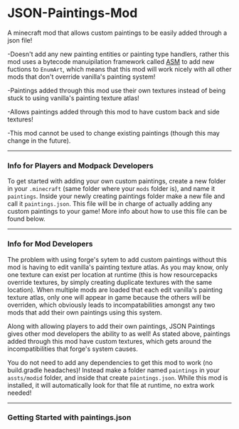 # JSON-Paintings-Mod
A minecraft mod that allows custom paintings to be easily added through a json file!

-Doesn't add any new painting entities or painting type handlers, rather this mod uses a bytecode manuipilation framework called [ASM](https://asm.ow2.io/) 
to add new fuctions to `EnumArt`, which means that this mod will work nicely with all other mods that don't override vanilla's painting system!

-Paintings added through this mod use their own textures instead of being stuck to using vanilla's painting texture atlas!

-Allows paintings added through this mod to have custom back and side textures!

-This mod cannot be used to change existing paintings (though this may change in the future).

---

### Info for Players and Modpack Developers
To get started with adding your own custom paintings, create a new folder in your `.minecraft` (same folder where your `mods` folder is), and name it `paintings`.
Inside your newly creating paintings folder make a new file and call it `paintings.json`. This file will be in charge of actually adding any custom paintings to 
your game! More info about how to use this file can be found below.

---

### Info for Mod Developers
The problem with using forge's sytem to add custom paintings without this mod is having to edit vanilla's painting texture atlas. As you may know, only one texture can exist per location at runtime (this is how resourcepacks override textures, by simply creating duplicate textures with the same location). When multiple mods are loaded that each edit vanilla's painting texture atlas, only one will appear in game because the others will be overriden, which obviously leads to incompatabilities amongst any two mods that add their own paintings using this system.

Along with allowing players to add their own paintings, JSON Paintings gives other mod developers the ability to as well! As stated above, paintings added through this mod have custom textures, which gets around the incompatibilities that forge's system causes.

You do not need to add any dependencies to get this mod to work (no build.gradle headaches)! Instead make a folder named `paintings` in your `assts/modid` folder, and inside that create `paintings.json`. While this mod is installed, it will automatically look for that file at runtime, no extra work needed!

---

### Getting Started with paintings.json
